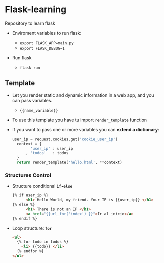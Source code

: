 # Flask-learning
Repository to learn flask


- Enviroment variables to run flask:
  - `export FLASK_APP=main.py`
  - `export FLASK_DEBUG=1`

- Run flask
  - `flask run`


## Template
- Let you render static and dynamic information in a web app, and you can pass variables.
  - `{{name_variable}}`

- To use this template you have tu import `render_template` function
- If you want to pass one or more variables you can **extend a dictionary**:
  ```python
  user_ip = request.cookies.get('cookie_user_ip')
    context = {
          'user_ip' : user_ip
        , 'todos'   : todos
    }
    return render_template('hello.html', **context)
  ```

### Structures Control
- Structure conditional **`if-else`**
  ```html
  {% if user_ip %}
        <h1> Hello World, my friend. Your IP is {{user_ip}} </h1>
  {% else %}
        <h1> There is not an IP </h1>
        <a href="{{url_for('index') }}">Ir al inicio</a>
  {% endif %}
  ```
- Loop structure: **`for`**
  ```html
  <ul>
    {% for todo in todos %}
      <li> {{todo}} </li> 
    {% endfor %}
  </ul>
  ```